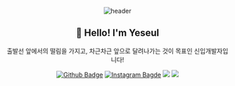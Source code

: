 

<div align ='center'>
  
![header](https://capsule-render.vercel.app/api?type=waving&color=gradient&height=240&section=header&text=On%20your%20Marks,%20Get%20Set,%20Go!&fontSize=46&fontAlignY=36&desc=출발선%20앞의%20준비된%20마음가짐,%20떨림,%20설렘을%20가진%20개발자&descAlignY=55&descAlign=55)

  
<div>
  
  ## :raised_hands: Hello! I'm Yeseul
  
  출발선 앞에서의 떨림을 가지고, 차근차근 앞으로 달려나가는 것이 목표인 신입개발자입니다!
  
</div>
  
<div>
 
[![Github Badge](https://img.shields.io/badge/-Github-24292F?style=flat&logo=Github&logoColor=white&link=https://github.com/yesoryeseul/)](https://github.com/yesoryeseul)
[![Instagram Bagde](https://img.shields.io/badge/Instagram-E4405F?style=flat&logo=Instagram&logoColor=white&link=https://www.instagram.com/yes_or_yeseul/)](https://www.instagram.com/yes_or_yeseul)
<a href="https://geode-babcat-656.notion.site/Yeseul-Blog-de0174d5454f4e3a995edef497344962/"><img src="https://img.shields.io/badge/Notion-000000?style=flat&logo=Notion&logoColor=white&link=https://www.notion.so/Yeseul-Blog-de0174d5454f4e3a995edef497344962"/></a>
<a href="mailto:yesoryeseul@gmail.com"><img src="https://img.shields.io/badge/Gmail-EA4335?style=flat&logo=Gmail&logoColor=white&link=mailto:yesoryeseul@gmail.com"/></a>

</div>
  
</div>

